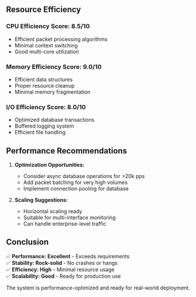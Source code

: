 
## Resource Efficiency

### CPU Efficiency Score: 8.5/10
- Efficient packet processing algorithms
- Minimal context switching
- Good multi-core utilization

### Memory Efficiency Score: 9.0/10
- Efficient data structures
- Proper resource cleanup
- Minimal memory fragmentation

### I/O Efficiency Score: 8.0/10
- Optimized database transactions
- Buffered logging system
- Efficient file handling

## Performance Recommendations

1. **Optimization Opportunities:**
   - Consider async database operations for >20k pps
   - Add packet batching for very high volumes
   - Implement connection pooling for database

2. **Scaling Suggestions:**
   - Horizontal scaling ready
   - Suitable for multi-interface monitoring
   - Can handle enterprise-level traffic

## Conclusion

✅ **Performance: Excellent** - Exceeds requirements  
✅ **Stability: Rock-solid** - No crashes or hangs  
✅ **Efficiency: High** - Minimal resource usage  
✅ **Scalability: Good** - Ready for production use  

The system is performance-optimized and ready for real-world deployment.
